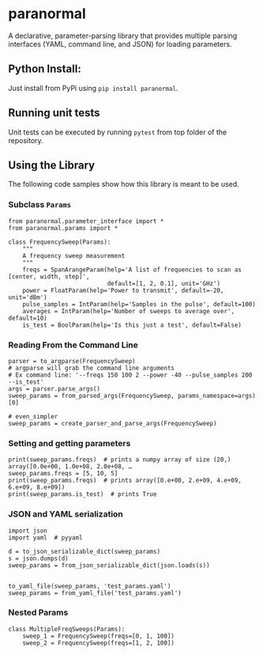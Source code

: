 # paranormal

A declarative, parameter-parsing library that provides multiple parsing interfaces (YAML, command line, and JSON) for loading parameters.

## Python Install:

Just install from PyPi using `pip install paranormal`.

## Running unit tests

Unit tests can be executed by running `pytest` from top folder of the repository.

## Using the Library

The following code samples show how this library is meant to be used.

### Subclass `Params`

```
from paranormal.parameter_interface import *
from paranormal.params import *

class FrequencySweep(Params):
    """
    A frequency sweep measurement
    """
    freqs = SpanArangeParam(help='A list of frequencies to scan as [center, width, step]',
                            default=[1, 2, 0.1], unit='GHz')
    power = FloatParam(help='Power to transmit', default=-20, unit='dBm')
    pulse_samples = IntParam(help='Samples in the pulse', default=100)
    averages = IntParam(help='Number of sweeps to average over', default=10)
    is_test = BoolParam(help='Is this just a test', default=False)

```


### Reading From the Command Line

```
parser = to_argparse(FrequencySweep)
# argparse will grab the command line arguments
# Ex command line: '--freqs 150 100 2 --power -40 --pulse_samples 200 --is_test'
args = parser.parse_args()
sweep_params = from_parsed_args(FrequencySweep, params_namespace=args)[0]

# even_simpler
sweep_params = create_parser_and_parse_args(FrequencySweep)
```

### Setting and getting parameters
```
print(sweep_params.freqs)  # prints a numpy array of size (20,) array([0.0e+00, 1.0e+08, 2.0e+08, …
sweep_params.freqs = [5, 10, 5]
print(sweep_params.freqs)  # prints array([0.e+00, 2.e+09, 4.e+09, 6.e+09, 8.e+09])
print(sweep_params.is_test)  # prints True
```

### JSON and YAML serialization

```
import json
import yaml  # pyyaml

d = to_json_serializable_dict(sweep_params)
s = json.dumps(d)
sweep_params = from_json_serializable_dict(json.loads(s))


to_yaml_file(sweep_params, 'test_params.yaml')
sweep_params = from_yaml_file('test_params.yaml')
```

### Nested Params
```
class MultipleFreqSweeps(Params):
    sweep_1 = FrequencySweep(freqs=[0, 1, 100])
    sweep_2 = FrequencySweep(freqs=[1, 2, 100])
```
